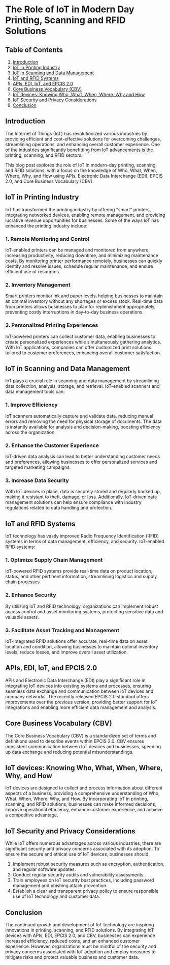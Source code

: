 # The Role of IoT in Modern Day Printing, Scanning and RFID Solutions

## Table of Contents

1. [Introduction](#introduction)
2. [IoT in Printing Industry](#iot-in-printing-industry)
3. [IoT in Scanning and Data Management](#iot-in-scanning-and-data-management)
4. [IoT and RFID Systems](#iot-and-rfid-systems)
5. [APIs, EDI, IoT, and EPCIS 2.0](#apis-edi-iot-and-epcis-2.0)
6. [Core Business Vocabulary (CBV)](#core-business-vocabulary-cbv)
7. [IoT devices: Knowing Who, What, When, Where, Why and How](#iot-devices-knowing-who-what-when-where-why-and-how)
8. [IoT Security and Privacy Considerations](#iot-security-and-privacy-considerations)
9. [Conclusion](#conclusion)

## Introduction

The Internet of Things (IoT) has revolutionized various industries by providing efficient and cost-effective solutions for overcoming challenges, streamlining operations, and enhancing overall customer experience. One of the industries significantly benefitting from IoT advancements is the printing, scanning, and RFID sectors.

This blog post explores the role of IoT in modern-day printing, scanning, and RFID solutions, with a focus on the knowledge of Who, What, When, Where, Why, and How using APIs, Electronic Data Interchange (EDI), EPCIS 2.0, and Core Business Vocabulary (CBV).

## IoT in Printing Industry

IoT has transformed the printing industry by offering "smart" printers, integrating networked devices, enabling remote management, and providing lucrative revenue opportunities for businesses. Some of the ways IoT has enhanced the printing industry include:

### 1. Remote Monitoring and Control

IoT-enabled printers can be managed and monitored from anywhere, increasing productivity, reducing downtime, and minimizing maintenance costs. By monitoring printer performance remotely, businesses can quickly identify and resolve issues, schedule regular maintenance, and ensure efficient use of resources.

### 2. Inventory Management

Smart printers monitor ink and paper levels, helping businesses to maintain an optimal inventory without any shortages or excess stock. Real-time data from printers allows businesses to plan for replenishment appropriately, preventing costly interruptions in day-to-day business operations.

### 3. Personalized Printing Experiences

IoT-powered printers can collect customer data, enabling businesses to create personalized experiences while simultaneously gathering analytics. With IoT applications, companies can offer customized print solutions tailored to customer preferences, enhancing overall customer satisfaction.

## IoT in Scanning and Data Management

IoT plays a crucial role in scanning and data management by streamlining data collection, analysis, storage, and retrieval. IoT-enabled scanners and data management tools can:

### 1. Improve Efficiency

IoT scanners automatically capture and validate data, reducing manual errors and removing the need for physical storage of documents. The data is instantly available for analysis and decision-making, boosting efficiency across the organization.

### 2. Enhance the Customer Experience

IoT-driven data analysis can lead to better understanding customer needs and preferences, allowing businesses to offer personalized services and targeted marketing campaigns.

### 3. Increase Data Security

With IoT devices in place, data is securely stored and regularly backed up, making it resistant to theft, damage, or loss. Additionally, IoT-driven data management solutions can help ensure compliance with industry regulations related to data handling and protection.

## IoT and RFID Systems

IoT technology has vastly improved Radio Frequency Identification (RFID) systems in terms of data management, efficiency, and security. IoT-enabled RFID systems:

### 1. Optimize Supply Chain Management

IoT-powered RFID systems provide real-time data on product location, status, and other pertinent information, streamlining logistics and supply chain processes.

### 2. Enhance Security

By utilizing IoT and RFID technology, organizations can implement robust access control and asset monitoring systems, protecting sensitive data and valuable assets.

### 3. Facilitate Asset Tracking and Management

IoT-integrated RFID solutions offer accurate, real-time data on asset location and condition, allowing businesses to maintain optimal inventory levels, reduce losses, and improve overall asset utilization.

## APIs, EDI, IoT, and EPCIS 2.0

APIs and Electronic Data Interchange (EDI) play a significant role in integrating IoT devices into existing systems and processes, ensuring seamless data exchange and communication between IoT devices and company networks. The recently released EPCIS 2.0 standard offers improvements over the previous version, providing better support for IoT integrations and enabling more efficient data management and analysis.

## Core Business Vocabulary (CBV)

The Core Business Vocabulary (CBV) is a standardized set of terms and definitions used to describe events within EPCIS 2.0. CBV ensures consistent communication between IoT devices and businesses, speeding up data exchange and reducing potential misunderstandings.

## IoT devices: Knowing Who, What, When, Where, Why, and How

 IoT devices are designed to collect and process information about different aspects of a business, providing a comprehensive understanding of Who, What, When, Where, Why, and How. By incorporating IoT in printing, scanning, and RFID solutions, businesses can make informed decisions, improve operational efficiency, enhance customer experience, and achieve a competitive advantage.

## IoT Security and Privacy Considerations

While IoT offers numerous advantages across various industries, there are significant security and privacy concerns associated with its adoption. To ensure the secure and ethical use of IoT devices, businesses should:

1. Implement robust security measures such as encryption, authentication, and regular software updates.
2. Conduct regular security audits and vulnerability assessments.
3. Train employees on IoT security best practices, including password management and phishing attack prevention.
4. Establish a clear and transparent privacy policy to ensure responsible use of IoT technology and customer data.

## Conclusion

The continued growth and development of IoT technology are inspiring innovations in printing, scanning, and RFID solutions. By integrating IoT devices with APIs, EDI, EPCIS 2.0, and CBV, businesses can experience increased efficiency, reduced costs, and an enhanced customer experience. However, organizations must be mindful of the security and privacy concerns associated with IoT adoption and employ measures to mitigate risks and protect valuable business and customer data.